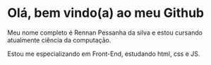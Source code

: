 <h1> Olá, bem vindo(a) ao meu Github </h1> 

<p> Meu nome completo é Rennan Pessanha da silva e estou cursando atualmente ciência da computação. </p> 
  
<p> Estou me especializando em Front-End, estudando html, css e JS. </p> 
  
